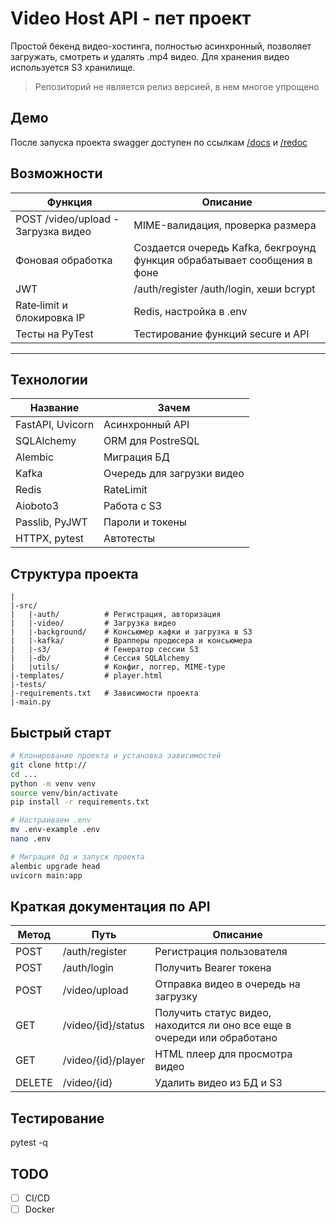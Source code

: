 # Video Host API - пет проект

Простой бекенд видео-хостинга, полностью асинхронный, позволяет загружать, смотреть и удалять .mp4 видео. Для хранения видео используется S3 хранилище.

> Репозиторий не является релиз версией, в нем многое упрощено


## Демо
После запуска проекта swagger доступен по ссылкам [/docs](http://localhost:8000/docs) и [/redoc](http://localhost:8000/redoc)


## Возможности
| Функция                             | Описание                                                                   |
|-------------------------------------|----------------------------------------------------------------------------|
| POST /video/upload - Загрузка видео | MIME-валидация, проверка размера                                           |
| Фоновая обработка                   | Создается очередь Kafka, бекгроунд функция обрабатывает сообщения в фоне   |
| JWT                                 | /auth/register /auth/login, хеши bcrypt                                    |
| Rate‑limit и блокировка IP          | Redis, настройка в .env                                                    |
| Тесты на PyTest                     | Тестирование функций secure и API                                          |
--------------------------------------------------------------------------------------------------------------------


## Технологии
| Название         | Зачем                      |
|------------------|----------------------------|
| FastAPI, Uvicorn | Асинхронный API            |
| SQLAlchemy       | ORM для PostreSQL          |
| Alembic          | Миграция БД                |
| Kafka            | Очередь для загрузки видео |
| Redis            | RateLimit                  |
| Aioboto3         | Работа с S3                |
| Passlib, PyJWT   | Пароли и токены            |
| HTTPX, pytest    | Автотесты                  |


## Структура проекта
```bazaar
|
|-src/
|   |-auth/          # Регистрация, авторизация
|   |-video/         # Загрузка видео
|   |-background/    # Консьюмер кафки и загрузка в S3
|   |-kafka/         # Врапперы продюсера и консьюмера
|   |-s3/            # Генератор сессии S3
|   |-db/            # Сессия SQLAlchemy
|   |utils/          # Конфиг, логгер, MIME-type
|-templates/         # player.html
|-tests/
|-requirements.txt   # Зависимости проекта
|-main.py
```


## Быстрый старт
```bash
# Клонирование проекта и установка зависимостей
git clone http://
cd ...
python -m venv venv
source venv/bin/activate
pip install -r requirements.txt

# Настраиваем .env
mv .env-example .env
nano .env

# Миграция бд и запуск проекта
alembic upgrade head
uvicorn main:app
```


## Краткая документация по API
| Метод   | Путь               | Описание                                                                 |
|---------|--------------------|--------------------------------------------------------------------------|
| POST    | /auth/register     | Регистрация пользователя                                                 |
| POST    | /auth/login        | Получить Bearer токена                                                   |
| POST    | /video/upload      | Отправка видео в очередь на загрузку                                     |
| GET     | /video/{id}/status | Получить статус видео, находится ли оно все еще в очереди или обработано |
| GET     | /video/{id}/player | HTML плеер для просмотра видео                                           |
| DELETE  | /video/{id}        | Удалить видео из БД и S3                                                 |


## Тестирование 
pytest -q


## TODO
- [ ] CI/CD
- [ ] Docker